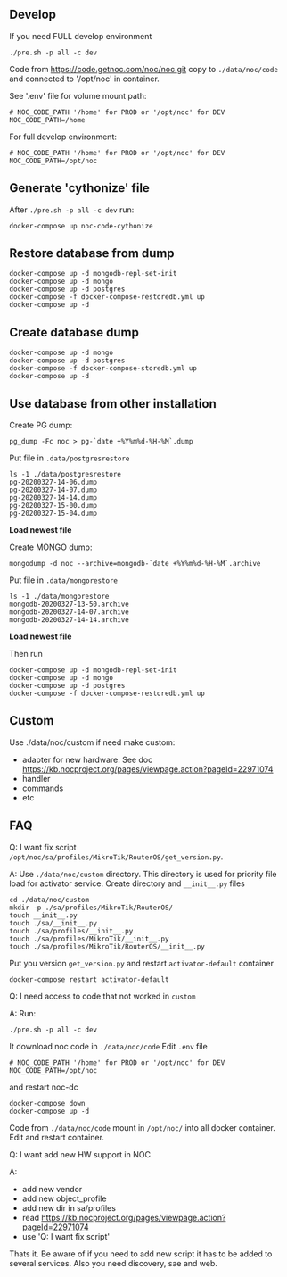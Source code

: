Develop
----
If you need FULL develop environment    

```shell script
./pre.sh -p all -c dev
```
Code from https://code.getnoc.com/noc/noc.git copy to
`./data/noc/code` and connected to '/opt/noc' in container.

See '.env' file for volume mount path:
```shell script
# NOC_CODE_PATH '/home' for PROD or '/opt/noc' for DEV
NOC_CODE_PATH=/home
```  
For full develop environment:
```shell script
# NOC_CODE_PATH '/home' for PROD or '/opt/noc' for DEV
NOC_CODE_PATH=/opt/noc
```  
Generate 'cythonize' file
----
After `./pre.sh -p all -c dev` run:
```shell script
docker-compose up noc-code-cythonize
``` 

Restore database from dump
----

```shell script
docker-compose up -d mongodb-repl-set-init
docker-compose up -d mongo 
docker-compose up -d postgres
docker-compose -f docker-compose-restoredb.yml up 
docker-compose up -d
```

Create database dump
----

```shell script
docker-compose up -d mongo 
docker-compose up -d postgres
docker-compose -f docker-compose-storedb.yml up 
docker-compose up -d
```

Use database from other installation
----
Create PG dump:
```shell script
pg_dump -Fc noc > pg-`date +%Y%m%d-%H-%M`.dump
```
Put file in `.data/postgresrestore`
```shell script
ls -1 ./data/postgresrestore
pg-20200327-14-06.dump
pg-20200327-14-07.dump
pg-20200327-14-14.dump
pg-20200327-15-00.dump
pg-20200327-15-04.dump
```
**Load newest file**

Create MONGO dump:
```shell script
mongodump -d noc --archive=mongodb-`date +%Y%m%d-%H-%M`.archive
```
Put file in `.data/mongorestore`
```shell script
ls -1 ./data/mongorestore
mongodb-20200327-13-50.archive
mongodb-20200327-14-07.archive
mongodb-20200327-14-14.archive
```
**Load newest file**

Then run 
```shell script
docker-compose up -d mongodb-repl-set-init
docker-compose up -d mongo 
docker-compose up -d postgres
docker-compose -f docker-compose-restoredb.yml up 
```

Custom
----
Use ./data/noc/custom if need make custom:
* adapter for new hardware. See doc  
  https://kb.nocproject.org/pages/viewpage.action?pageId=22971074
* handler
* commands
* etc

FAQ
----
Q: I want fix script `/opt/noc/sa/profiles/MikroTik/RouterOS/get_version.py`.
 
A: Use `./data/noc/custom` directory. This directory is used for priority 
   file load for activator service. Create directory and `__init__.py` files
   ```shell script
   cd ./data/noc/custom
   mkdir -p ./sa/profiles/MikroTik/RouterOS/
   touch __init__.py
   touch ./sa/__init__.py
   touch ./sa/profiles/__init__.py
   touch ./sa/profiles/MikroTik/__init__.py
   touch ./sa/profiles/MikroTik/RouterOS/__init__.py
   ```
   Put you version `get_version.py` and restart `activator-default` container
   ```shell script
   docker-compose restart activator-default
   ```
Q: I need access to code that not worked in `custom` 

A: Run:
   ```shell script
   ./pre.sh -p all -c dev
   ```
   It download noc code in `./data/noc/code` 
   Edit `.env` file 
   ```shell script
   # NOC_CODE_PATH '/home' for PROD or '/opt/noc' for DEV
   NOC_CODE_PATH=/opt/noc
   ```
   and restart noc-dc
   ```shell script
   docker-compose down
   docker-compose up -d
   ```
   Code from `./data/noc/code` mount in `/opt/noc/` into all docker container.
   Edit and restart container.

Q: I want add new HW support in NOC

A: 
   * add new vendor
   * add new object_profile
   * add new dir in sa/profiles
   * read https://kb.nocproject.org/pages/viewpage.action?pageId=22971074
   * use 'Q: I want fix script'

Thats it. Be aware of if you need to add new script it has to be added
to several services. Also you need discovery, sae and web.
